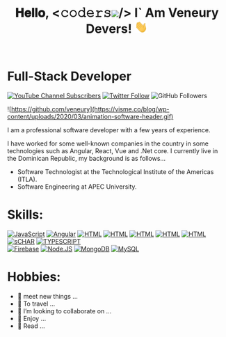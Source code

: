 <h1 align="center">𝐇𝐞𝐥𝐥𝐨, <𝚌𝚘𝚍𝚎𝚛𝚜<img src="https://github.com/TheDudeThatCode/TheDudeThatCode/blob/master/Assets/Earth.gif" width="24px">/> I` Am Veneury Devers! <img src="https://raw.githubusercontent.com/ABSphreak/ABSphreak/master/gifs/Hi.gif" width="30px"></h1>
<br>
 <h1>Full-Stack Developer</h1>

[![YouTube Channel Subscribers](https://img.shields.io/youtube/channel/subscribers/UCt1aKeWT6VuvP48G4Gi9NHg?style=for-the-badge)](https://youtube.com/VeneuryDeversNolasco?sub_confirmation=1)
[![Twitter Follow](https://img.shields.io/twitter/follow/Veneurydn?style=for-the-badge)](https://twitter.com/veneurydn)
![GitHub Followers](https://img.shields.io/github/followers/veneury?style=for-the-badge)
  

![https://github.com/veneury](https://visme.co/blog/wp-content/uploads/2020/03/animation-software-header.gif)

I am a professional software developer with a few years of experience.

I have worked for some well-known companies in the country in some technologies such as Angular, React, Vue and .Net core.
I currently live in the Dominican Republic, my background is as follows...
<ul>
  <li>Software Technologist at the Technological Institute of the Americas (ITLA).</li>
  <li>Software Engineering at APEC University.</li>
</ul>
<h1>Skills: </h1>


[![JavaScript](https://img.shields.io/badge/JavaScript-F7DF1E?style=for-the-badge&logo=javascript&logoColor=white&labelColor=101010)]()
[![Angular](https://img.shields.io/badge/HTML5-E34F26?style=for-the-badge&logo=html5&logoColor=white)]()
[![HTML](https://img.shields.io/badge/CSS3-1572B6?style=for-the-badge&logo=css3&logoColor=white)]()
[![HTML](https://img.shields.io/badge/TypeScript-007ACC?style=for-the-badge&logo=typescript&logoColor=white)]()
[![HTML](https://img.shields.io/badge/React-20232A?style=for-the-badge&logo=react&logoColor=61DAFB)]()
[![HTML](https://img.shields.io/badge/Vue.js-35495E?style=for-the-badge&logo=vue.js&logoColor=4FC08D)]()
[![HTML](https://img.shields.io/badge/Angular-DD0031?style=for-the-badge&logo=angular&logoColor=white)]()
</br>
[![sCHAR](https://img.shields.io/badge/.NET-5C2D91?style=for-the-badge&logo=.net&logoColor=white)]()
[![TYPESCRIPT](https://img.shields.io/badge/C%23-239120?style=for-the-badge&logo=c-sharp&logoColor=white)]()
</br>
[![Firebase](https://img.shields.io/badge/Firebase-FFCA28?style=for-the-badge&logo=firebase&logoColor=white&labelColor=101010)]()
[![Node.JS](https://img.shields.io/badge/Node.JS-339933?style=for-the-badge&logo=node.js&logoColor=white&labelColor=101010)]()
[![MongoDB](https://img.shields.io/badge/MongoDB-47A248?style=for-the-badge&logo=mongodb&logoColor=white&labelColor=101010)]()
[![MySQL](https://img.shields.io/badge/MySQL-4479A1?style=for-the-badge&logo=mysql&logoColor=white&labelColor=101010)]()
</br>

<h1>Hobbies: </h1>

- 🔭 meet new things ...
- 🌱 To travel ...
- 👯 I’m looking to collaborate on ...
- 🤔 Enjoy ...
- 💬 Read ...


